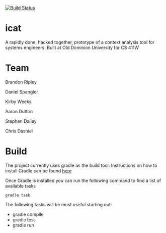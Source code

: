 [![Build Status](https://travis-ci.org/danielspangler/icat.png?branch=master)](https://travis-ci.org/danielspangler/icat)

icat
====

A rapidly done, hacked together, prototype of a context analysis tool for systems engineers. Built at Old Dominion University for CS 411W


Team
====
Brandon Ripley

Daniel Spangler

Kirby Weeks

Aaron Dutton

Stephen Dailey

Chris Dashiel


Build
===

The project currently uses gradle as the build tool.  Instructions on how to install Gradle can be found [here](http://www.gradle.org/docs/current/userguide/installation.html)

Once Gradle is installed you can run the following command to find a list of available tasks

```
gradle task
```

The following tasks will be most useful starting out:

* gradle compile
* gradle test
* gradle run

